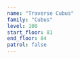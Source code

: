 ```yaml
---
name: "Traverse Cubus"
family: "Cubus"
level: 100
start_floor: 81
end_floor: 84
patrol: false
---
```


